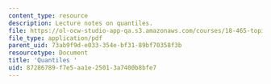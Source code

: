 ```yaml
---
content_type: resource
description: Lecture notes on quantiles.
file: https://ol-ocw-studio-app-qa.s3.amazonaws.com/courses/18-465-topics-in-statistics-nonparametrics-and-robustness-spring-2005/87286789f7e5aa1e25013a7400b8bfe7_quantiles.pdf
file_type: application/pdf
parent_uid: 73ab9f9d-e033-354e-bf31-89bf70358f3b
resourcetype: Document
title: 'Quantiles '
uid: 87286789-f7e5-aa1e-2501-3a7400b8bfe7
---
```

